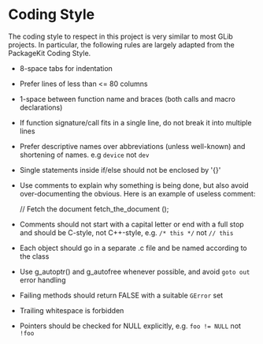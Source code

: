 Coding Style
============

The coding style to respect in this project is very similar to most
GLib projects. In particular, the following rules are largely adapted
from the PackageKit Coding Style.

 * 8-space tabs for indentation

 * Prefer lines of less than <= 80 columns

 * 1-space between function name and braces (both calls and macro
   declarations)

 * If function signature/call fits in a single line, do not break it
   into multiple lines

 * Prefer descriptive names over abbreviations (unless well-known)
   and shortening of names. e.g `device` not `dev`

 * Single statements inside if/else should not be enclosed by '{}'

 * Use comments to explain why something is being done, but also avoid
   over-documenting the obvious. Here is an example of useless comment:

   // Fetch the document
   fetch_the_document ();

 * Comments should not start with a capital letter or end with a full stop and
   should be C-style, not C++-style, e.g. `/* this */` not `// this`

 * Each object should go in a separate .c file and be named according
   to the class

 * Use g_autoptr() and g_autofree whenever possible, and avoid `goto out`
   error handling

 * Failing methods should return FALSE with a suitable `GError` set

 * Trailing whitespace is forbidden

 * Pointers should be checked for NULL explicitly, e.g. `foo != NULL` not `!foo`
